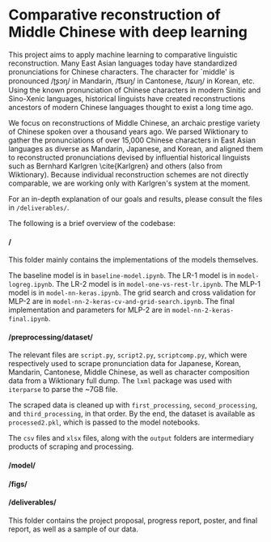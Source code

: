 # Comparative reconstruction of Middle Chinese with deep learning
This project aims to apply machine learning to comparative linguistic reconstruction. Many East Asian languages today have standardized pronunciations for Chinese characters. The character for `middle' is pronounced /ʈʂɔŋ/ in Mandarin, /t͡sʊŋ/ in Cantonese, /tɕuŋ/ in Korean, etc. Using the known pronunciation of Chinese characters in modern Sinitic and Sino-Xenic languages, historical linguists have created reconstructions ancestors of modern Chinese languages thought to exist a long time ago.

We focus on reconstructions of Middle Chinese, an archaic prestige variety of Chinese spoken over a thousand years ago. We parsed Wiktionary to gather the pronunciations of over 15,000 Chinese characters in East Asian languages as diverse as Mandarin, Japanese, and Korean, and aligned them to reconstructed pronunciations devised by influential historical linguists such as Bernhard Karlgren \cite{Karlgren} and others (also from Wiktionary). Because individual reconstruction schemes are not directly comparable, we are working only with Karlgren's system at the moment. 

For an in-depth explanation of our goals and results, please consult the files in `/deliverables/`.



The following is a brief overview of the codebase:

#### /

This folder mainly contains the implementations of the models themselves.

The baseline model is in `baseline-model.ipynb`. The LR-1 model is in `model-logreg.ipynb`. The LR-2 model is in `model-one-vs-rest-lr.ipynb`. The MLP-1 model is in `model-nn-keras.ipynb`. The grid search and cross validation for MLP-2 are in `model-nn-2-keras-cv-and-grid-search.ipynb`. The final implementation and parameters for MLP-2 are in `model-nn-2-keras-final.ipynb`. 

#### /preprocessing/dataset/

The relevant files are `script.py`, `script2.py`, `scriptcomp.py`, which were respectively used to scrape pronunciation data for Japanese, Korean, Mandarin, Cantonese, Middle Chinese, as well as character composition data from a Wiktionary full dump. The `lxml` package was used with `iterparse` to parse the ~7GB file.

The scraped data is cleaned up with `first_processing`, `second_processing`, and `third_processing`, in that order. By the end, the dataset is available as `processed2.pkl`, which is passed to the model notebooks.

The `csv` files and `xlsx` files, along with the `output` folders are intermediary products of scraping and processing.

#### /model/



#### /figs/



#### /deliverables/

This folder contains the project proposal, progress report, poster, and final report, as well as a sample of our data.